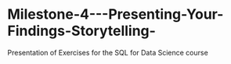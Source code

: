 # Milestone-4---Presenting-Your-Findings-Storytelling-
Presentation of Exercises for the SQL for Data Science course
